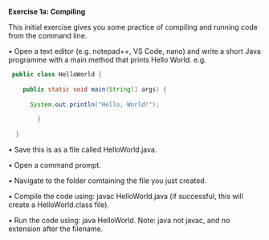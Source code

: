 **Exercise 1a: Compiling**

This initial exercise gives you some practice of compiling and running code from the command line.

• Open a text editor (e.g. notepad++, VS Code, nano) and write a short Java programme with a main method that prints Hello World. e.g.
 
```java
 public class HelloWorld {
  
    public static void main(String[] args) {
      
      System.out.println("Hello, World!");
       
        }
        
  }
  ```
• Save this is as a file called HelloWorld.java.

• Open a command prompt.

• Navigate to the folder comtaining the file you just created.

• Compile the code using: javac HelloWorld.java (if successful, this will create a HelloWorld.class file).

• Run the code using: java HelloWorld. Note: java not javac, and no extension after the filename.
